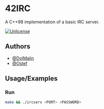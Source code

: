 
# 42IRC

A C++98 implementation of a basic IRC server.

[![Unlicense](https://img.shields.io/badge/license-UNLICENSE-green)](https://unlicense.org/)

## Authors

- [@DolMalin](https://github.com/DolMalin)
- [@Ostef](https://github.com/ostef)

## Usage/Examples

### Run
```bash
make && ./ircserv <PORT> <PASSWORD>
```
